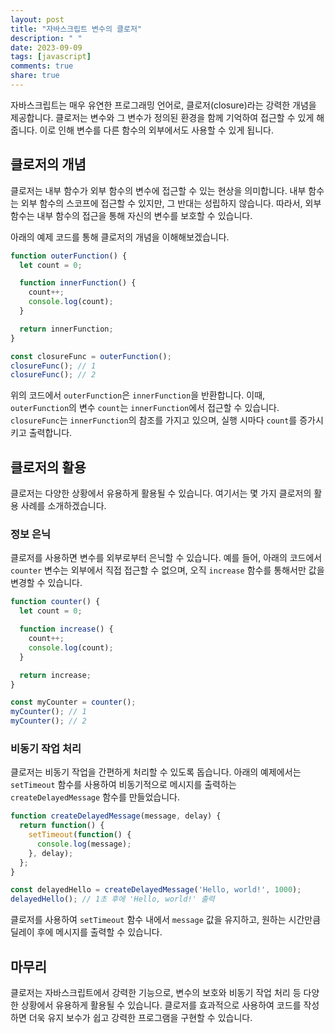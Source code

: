 ```yaml
---
layout: post
title: "자바스크립트 변수의 클로저"
description: " "
date: 2023-09-09
tags: [javascript]
comments: true
share: true
---
```


자바스크립트는 매우 유연한 프로그래밍 언어로, 클로저(closure)라는 강력한 개념을 제공합니다. 클로저는 변수와 그 변수가 정의된 환경을 함께 기억하여 접근할 수 있게 해줍니다. 이로 인해 변수를 다른 함수의 외부에서도 사용할 수 있게 됩니다.

## 클로저의 개념

클로저는 내부 함수가 외부 함수의 변수에 접근할 수 있는 현상을 의미합니다. 내부 함수는 외부 함수의 스코프에 접근할 수 있지만, 그 반대는 성립하지 않습니다. 따라서, 외부 함수는 내부 함수의 접근을 통해 자신의 변수를 보호할 수 있습니다.

아래의 예제 코드를 통해 클로저의 개념을 이해해보겠습니다.

```javascript
function outerFunction() {
  let count = 0;

  function innerFunction() {
    count++;
    console.log(count);
  }

  return innerFunction;
}

const closureFunc = outerFunction();
closureFunc(); // 1
closureFunc(); // 2
```

위의 코드에서 `outerFunction`은 `innerFunction`을 반환합니다. 이때, `outerFunction`의 변수 `count`는 `innerFunction`에서 접근할 수 있습니다. `closureFunc`는 `innerFunction`의 참조를 가지고 있으며, 실행 시마다 `count`를 증가시키고 출력합니다.

## 클로저의 활용

클로저는 다양한 상황에서 유용하게 활용될 수 있습니다. 여기서는 몇 가지 클로저의 활용 사례를 소개하겠습니다.

### 정보 은닉

클로저를 사용하면 변수를 외부로부터 은닉할 수 있습니다. 예를 들어, 아래의 코드에서 `counter` 변수는 외부에서 직접 접근할 수 없으며, 오직 `increase` 함수를 통해서만 값을 변경할 수 있습니다.

```javascript
function counter() {
  let count = 0;

  function increase() {
    count++;
    console.log(count);
  }

  return increase;
}

const myCounter = counter();
myCounter(); // 1
myCounter(); // 2
```

### 비동기 작업 처리

클로저는 비동기 작업을 간편하게 처리할 수 있도록 돕습니다. 아래의 예제에서는 `setTimeout` 함수를 사용하여 비동기적으로 메시지를 출력하는 `createDelayedMessage` 함수를 만들었습니다.

```javascript
function createDelayedMessage(message, delay) {
  return function() {
    setTimeout(function() {
      console.log(message);
    }, delay);
  };
}

const delayedHello = createDelayedMessage('Hello, world!', 1000);
delayedHello(); // 1초 후에 'Hello, world!' 출력
```

클로저를 사용하여 `setTimeout` 함수 내에서 `message` 값을 유지하고, 원하는 시간만큼 딜레이 후에 메시지를 출력할 수 있습니다.

## 마무리

클로저는 자바스크립트에서 강력한 기능으로, 변수의 보호와 비동기 작업 처리 등 다양한 상황에서 유용하게 활용될 수 있습니다. 클로저를 효과적으로 사용하여 코드를 작성하면 더욱 유지 보수가 쉽고 강력한 프로그램을 구현할 수 있습니다.